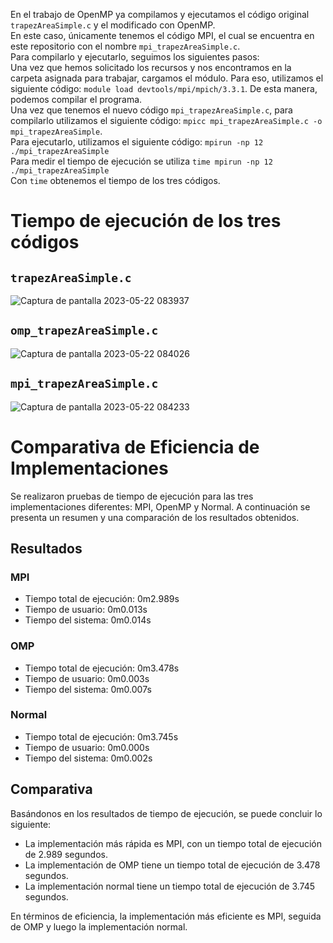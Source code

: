 En el trabajo de OpenMP ya compilamos y ejecutamos el código original `trapezAreaSimple.c` y el modificado con OpenMP.</br>
En este caso, únicamente tenemos el código MPI, el cual se encuentra en este repositorio con el nombre `mpi_trapezAreaSimple.c`.</br>
Para compilarlo y ejecutarlo, seguimos los siguientes pasos:</br>
Una vez que hemos solicitado los recursos y nos encontramos en la carpeta asignada para trabajar, cargamos el módulo. Para eso, utilizamos el siguiente código: `module load devtools/mpi/mpich/3.3.1`. De esta manera, podemos compilar el programa.</br>
Una vez que tenemos el nuevo código `mpi_trapezAreaSimple.c`, para compilarlo utilizamos el siguiente código: `mpicc mpi_trapezAreaSimple.c -o mpi_trapezAreaSimple`.</br>
Para ejecutarlo, utilizamos el siguiente código: `mpirun -np 12 ./mpi_trapezAreaSimple`</br>
Para medir el tiempo de ejecución se utiliza `time mpirun -np 12 ./mpi_trapezAreaSimple`</br>
Con `time` obtenemos el tiempo de los tres códigos.
# Tiempo de ejecución de los tres códigos
## `trapezAreaSimple.c`
![Captura de pantalla 2023-05-22 083937](https://github.com/SC3UIS/IntroPP2183076/assets/82180254/d2f147d9-cd31-4066-8b2e-9eeef69272be)</br>
## `omp_trapezAreaSimple.c`
![Captura de pantalla 2023-05-22 084026](https://github.com/SC3UIS/IntroPP2183076/assets/82180254/588908f3-c8c9-4899-b227-affed63eb436)</br>
## `mpi_trapezAreaSimple.c`
![Captura de pantalla 2023-05-22 084233](https://github.com/SC3UIS/IntroPP2183076/assets/82180254/057c4f9d-4486-409a-bc54-9cf5076a9aaa)</br>

# Comparativa de Eficiencia de Implementaciones

Se realizaron pruebas de tiempo de ejecución para las tres implementaciones diferentes: MPI, OpenMP y Normal. A continuación se presenta un resumen y una comparación de los resultados obtenidos.

## Resultados

### MPI

- Tiempo total de ejecución: 0m2.989s
- Tiempo de usuario: 0m0.013s
- Tiempo del sistema: 0m0.014s

### OMP

- Tiempo total de ejecución: 0m3.478s
- Tiempo de usuario: 0m0.003s
- Tiempo del sistema: 0m0.007s

### Normal

- Tiempo total de ejecución: 0m3.745s
- Tiempo de usuario: 0m0.000s
- Tiempo del sistema: 0m0.002s

## Comparativa

Basándonos en los resultados de tiempo de ejecución, se puede concluir lo siguiente:

- La implementación más rápida es MPI, con un tiempo total de ejecución de 2.989 segundos.
- La implementación de OMP tiene un tiempo total de ejecución de 3.478 segundos.
- La implementación normal tiene un tiempo total de ejecución de 3.745 segundos.

En términos de eficiencia, la implementación más eficiente es MPI, seguida de OMP y luego la implementación normal.
